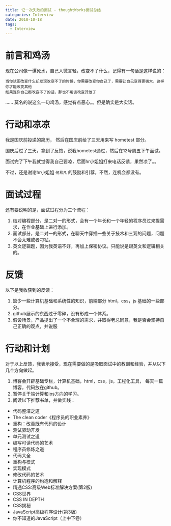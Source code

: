 ```yaml
---
title: 记一次失败的面试 - thoughtWorks面试总结
categories: Interview
date: 2018-10-18
tags:
  - Interview
---
```

# 前言和鸡汤
现在公司像一谭死水，自己人微言轻，改变不了什么，记得有一句话是这样说的：

```
当你试图改变什么却发现改变不了的时候，你需要改变你自己了，需要让自己变得更强大，这样你才能改变其他
如果连你自己都改变不了的话，那也不用谈改变其他了
```
...... 莫名的说这么一句鸡汤，感觉有点恶心。。但是确实是大实话。

# 行动和凉凉
我是国庆前投递的简历， 然后在国庆前给了三天用来写 hometest 部分。

国庆后过了三天，拿到了反馈，说我hometest通过，然后在12号周五下午面试。

面试完了下午我就觉得我自己要凉，后面hr小姐姐打来电话反馈，果然凉了。。

不过，还是谢谢hr小姐姐 `何易凡` 的鼓励和引荐，不然，连机会都没有。

# 面试过程
还有要说明的是，面试过程分为三个流程：

1. 结对编程部分，是二对一的形式，会有一个年长和一个年轻的程序员过来提需求，在作业基础上进行添加。
2. 面试部分，是二对一的形式，在聊天中穿插一些关于技术和三观的问题，问题不会太难或者刁钻。
3. 英文逻辑题，因为我英语不好，再加上保密协议。只能说是跟英文和逻辑相关的。

# 反馈
以下是我收获到的反馈：

1. 缺少一些计算机基础和系统性的知识，前端部分 html，css，js 基础的一些部分。
2. github展示的东西过于零碎，没有形成一个体系。 
3. 假设场景，产品提出了一个不合理的需求，并取得老总同意，我是否会坚持自己正确的观点，并说服

# 行动和计划
对于以上反馈，我表示接受，现在需要做的是吸取面试中的教训和经验，并从以下几个方向做起。

1. 博客会开辟基础专栏，计算机基础，html，css，js，工程化工具， 每天一篇博客，代码放在github。
2. 暂停关于端计算和ios方向的学习。
3. 阅读以下推荐书单，并做实践：
  - 代码整洁之道  
  - The clean coder《程序员的职业素养》
  - 重构：改善既有代码的设计
  - 测试驱动开发
  - 单元测试之道
  - 编写可读代码的艺术
  - 程序员修炼之道
  - 代码大全
  - 重构与模式
  - 实现模式
  - 修改代码的艺术
  - 计算机程序的构造和解释
  - 精通CSS:高级Web标准解决方案(第2版)
  - CSS世界
  - CSS IN DEPTH
  - CSS揭秘
  - JavaScript高级程序设计(第3版)
  - 你不知道的JavaScript（上中下卷）

